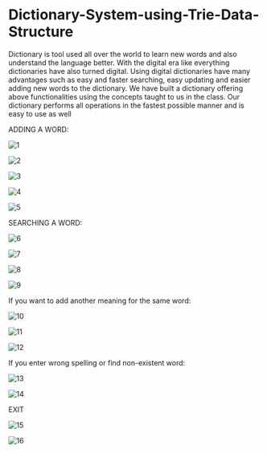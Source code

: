 # Dictionary-System-using-Trie-Data-Structure
Dictionary is tool used all over the world to learn new words and also understand the language better. With the digital era like everything dictionaries have also turned digital. Using digital dictionaries have many advantages such as easy and faster searching, easy updating and easier adding new words to the dictionary. We have built a dictionary offering above functionalities using the concepts taught to us in the class. Our dictionary performs all operations in the fastest possible manner and is easy to use as well

ADDING A WORD:

![1](https://user-images.githubusercontent.com/92849462/174343739-22c65ea4-185c-4b92-b141-9a9c37f6a668.jpg)

![2](https://user-images.githubusercontent.com/92849462/174343800-95b79cff-0f3c-4869-b273-7d8aa4acbdf2.jpg)

![3](https://user-images.githubusercontent.com/92849462/174343805-e26427be-b8f7-4e10-b9bc-ad3234b0e6fb.jpg)

![4](https://user-images.githubusercontent.com/92849462/174343808-5890a549-04dd-4b04-b2e2-af9fd621bfee.jpg)

![5](https://user-images.githubusercontent.com/92849462/174343812-c36578d7-f376-40d5-b494-f201c351ed39.jpg)


SEARCHING A WORD:

![6](https://user-images.githubusercontent.com/92849462/174343818-1692175c-29c1-404a-8d3c-d3e1985bc626.jpg)

![7](https://user-images.githubusercontent.com/92849462/174343824-9343815a-cf52-4de0-a871-9646f9d1bc6b.jpg)

![8](https://user-images.githubusercontent.com/92849462/174343828-85bcb786-d26a-48b0-aefc-469dac5bb476.jpg)

![9](https://user-images.githubusercontent.com/92849462/174343830-3dc1a0ea-5043-4027-9a82-064003b87aa6.jpg)


If you want to add another meaning for the same word:

![10](https://user-images.githubusercontent.com/92849462/174343833-e41a85e9-f611-4551-96ad-27f3bf75ad3d.jpg)

![11](https://user-images.githubusercontent.com/92849462/174343837-4d3bc5d1-079b-4143-9574-d41e1dae416d.jpg)

![12](https://user-images.githubusercontent.com/92849462/174343840-1154787e-86ea-429b-928f-fe3ec216a189.jpg)


If you enter wrong spelling or find non-existent word:

![13](https://user-images.githubusercontent.com/92849462/174343843-bc41e9fc-fdfb-4e8e-9670-4172f9645ea7.jpg)

![14](https://user-images.githubusercontent.com/92849462/174343846-4da82e43-e001-4762-bd44-4e25cc6a1255.jpg)


EXIT

![15](https://user-images.githubusercontent.com/92849462/174343848-2991e105-bcbd-4bb6-bce5-7bc17ab9081e.jpg)

![16](https://user-images.githubusercontent.com/92849462/174343852-8468d342-f616-4b90-9983-7f1577c5a543.jpg)
